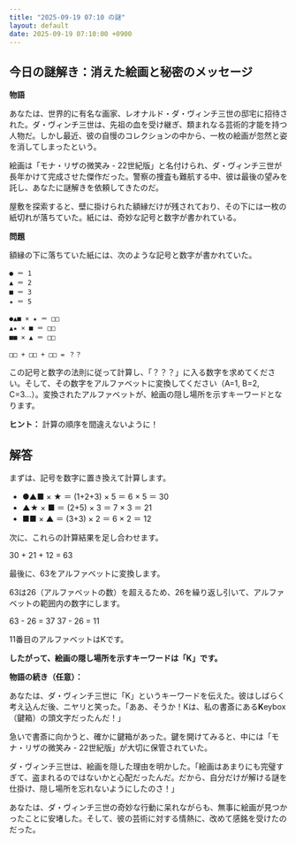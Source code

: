 ```yaml
---
title: "2025-09-19 07:10 の謎"
layout: default
date: 2025-09-19 07:10:00 +0900
---
```

## 今日の謎解き：消えた絵画と秘密のメッセージ

**物語**

あなたは、世界的に有名な画家、レオナルド・ダ・ヴィンチ三世の邸宅に招待された。ダ・ヴィンチ三世は、先祖の血を受け継ぎ、類まれなる芸術的才能を持つ人物だ。しかし最近、彼の自慢のコレクションの中から、一枚の絵画が忽然と姿を消してしまったという。

絵画は「モナ・リザの微笑み - 22世紀版」と名付けられ、ダ・ヴィンチ三世が長年かけて完成させた傑作だった。警察の捜査も難航する中、彼は最後の望みを託し、あなたに謎解きを依頼してきたのだ。

屋敷を探索すると、壁に掛けられた額縁だけが残されており、その下には一枚の紙切れが落ちていた。紙には、奇妙な記号と数字が書かれている。

**問題**

額縁の下に落ちていた紙には、次のような記号と数字が書かれていた。

```
● ＝ 1
▲ ＝ 2
■ ＝ 3
★ ＝ 5

●▲■ × ★ ＝ □□
▲★ × ■ ＝ □□
■■ × ▲ ＝ □□

□□ + □□ + □□ = ？？
```

この記号と数字の法則に従って計算し、「？？？」に入る数字を求めてください。そして、その数字をアルファベットに変換してください（A=1, B=2, C=3…）。変換されたアルファベットが、絵画の隠し場所を示すキーワードとなります。

**ヒント：** 計算の順序を間違えないように！

## 解答

まずは、記号を数字に置き換えて計算します。

*   ●▲■ × ★ ＝ (1+2+3) × 5 ＝ 6 × 5 ＝ 30
*   ▲★ × ■ ＝ (2+5) × 3 ＝ 7 × 3 ＝ 21
*   ■■ × ▲ ＝ (3+3) × 2 ＝ 6 × 2 ＝ 12

次に、これらの計算結果を足し合わせます。

30 + 21 + 12 = 63

最後に、63をアルファベットに変換します。

63は26（アルファベットの数）を超えるため、26を繰り返し引いて、アルファベットの範囲内の数字にします。

63 - 26 = 37
37 - 26 = 11

11番目のアルファベットはKです。

**したがって、絵画の隠し場所を示すキーワードは「K」です。**

**物語の続き（任意）：**

あなたは、ダ・ヴィンチ三世に「K」というキーワードを伝えた。彼はしばらく考え込んだ後、ニヤリと笑った。「ああ、そうか！Kは、私の書斎にある**K**eybox（鍵箱）の頭文字だったんだ！」

急いで書斎に向かうと、確かに鍵箱があった。鍵を開けてみると、中には「モナ・リザの微笑み - 22世紀版」が大切に保管されていた。

ダ・ヴィンチ三世は、絵画を隠した理由を明かした。「絵画はあまりにも完璧すぎて、盗まれるのではないかと心配だったんだ。だから、自分だけが解ける謎を仕掛け、隠し場所を忘れないようにしたのさ！」

あなたは、ダ・ヴィンチ三世の奇妙な行動に呆れながらも、無事に絵画が見つかったことに安堵した。そして、彼の芸術に対する情熱に、改めて感銘を受けたのだった。
